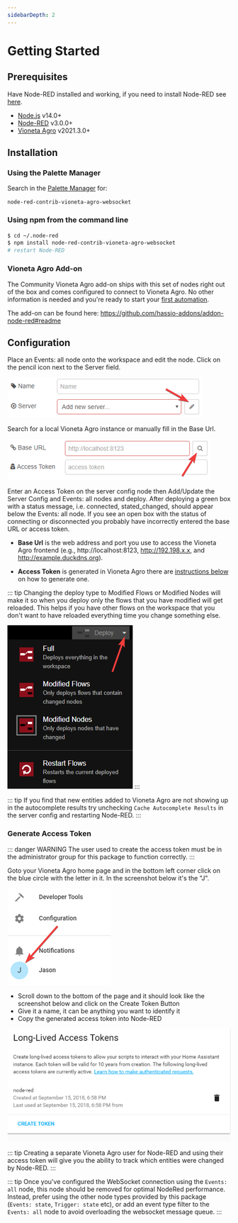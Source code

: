```yaml
---
sidebarDepth: 2
---
```


# Getting Started

## Prerequisites

Have Node-RED installed and working, if you need to
install Node-RED see [here](https://nodered.org/docs/getting-started/installation).

- [Node.js](https://nodejs.org) v14.0+
- [Node-RED](https://nodered.org/) v3.0.0+
- [Vioneta Agro](https://vioneta.com) v2021.3.0+

## Installation

### Using the Palette Manager

Search in the [Palette
Manager](https://nodered.org/docs/user-guide/editor/palette/manager) for:

```
node-red-contrib-vioneta-agro-websocket
```

### Using npm from the command line

```bash
$ cd ~/.node-red
$ npm install node-red-contrib-vioneta-agro-websocket
# restart Node-RED
```

### Vioneta Agro Add-on

The Community Vioneta Agro add-on ships with this set of nodes right out of
the box and comes configured to connect to Vioneta Agro. No
other information is needed and you're ready to start your [first
automation](./first-automation.md).

The add-on can be found here: <https://github.com/hassio-addons/addon-node-red#readme>

## Configuration

Place an Events: all node onto the workspace and edit the node. Click on the
pencil icon next to the Server field.

![screenshot](./images/getting-started_01.png)

Search for a local Vioneta Agro instance or manually fill in the Base Url.

![screenshot](./images/getting-started_03.png)

Enter an Access Token on the server config node then Add/Update the
Server Config and Events: all nodes and deploy. After deploying a green box with
a status message, i.e. connected, stated_changed, should appear below
the Events: all node. If you see an open box with the status of connecting or
disconnected you probably have incorrectly entered the base URL or access token.

- **Base Url** is the web address and port you use to access the Vioneta Agro frontend (e.g.,
  http://localhost:8123, http://192.198.x.x, and http://example.duckdns.org).

- **Access Token** is generated in Vioneta Agro there are [instructions below](#generate-access-token) on how to
  generate one.

::: tip
Changing the deploy type to Modified Flows or Modified Nodes will make it so when
you deploy only the flows that you have modified will get reloaded. This helps
if you have other flows on the workspace that you don't want to have reloaded
everything time you change something else.

![screenshot](./images/getting_started_02.png)
:::

::: tip
If you find that new entities added to Vioneta Agro are not showing up in the
autocomplete results try unchecking `Cache Autocomplete Results` in the
server config and restarting Node-RED.
:::

### Generate Access Token

::: danger WARNING
The user used to create the access token must be in the administrator group for
this package to function correctly.
:::

Goto your Vioneta Agro home page and in the bottom left corner click on the blue circle with the letter in it. In the screenshot below it's the "J".

![screenshot](./images/generate-token_01.png)

- Scroll down to the bottom of the page and it should look like the screenshot below and click on the Create Token Button
- Give it a name, it can be anything you want to identify it
- Copy the generated access token into Node-RED

![screenshot](./images/generate-token_02.png)

::: tip
Creating a separate Vioneta Agro user for Node-RED and using their access token will give you the
ability to track which entities were changed by Node-RED.
:::

::: tip
Once you've configured the WebSocket connection using the `Events: all` node, this node should be removed for optimal NodeRed performance. Instead, prefer using the other node types provided by this package (`Events: state`, `Trigger: state` etc), or add an event type filter to the `Events: all` node to avoid overloading the websocket message queue.
:::
